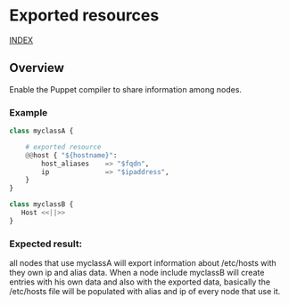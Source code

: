 # Exported resources

[INDEX](../../README.md)

## Overview
Enable the Puppet compiler to share information among nodes.

### Example
```python
class myclassA {

    # exported resource
    @@host { "${hostname}":
        host_aliases    => "$fqdn",
        ip              => "$ipaddress",
    }
}

class myclassB {
   Host <<||>>
}
```

### Expected result:
all nodes that use myclassA will export information about /etc/hosts with they own ip and alias data. When a node include myclassB will create entries with his own data and also with the exported data, basically the /etc/hosts file will be populated with alias and ip of every node that use it.
